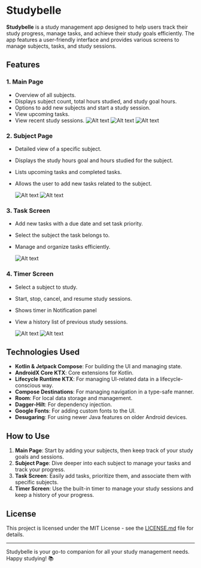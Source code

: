 # Studybelle

**Studybelle** is a study management app designed to help users track their study progress, manage tasks, and achieve their study goals efficiently. The app features a user-friendly interface and provides various screens to manage subjects, tasks, and study sessions.

## Features

### 1. Main Page
- Overview of all subjects.
- Displays subject count, total hours studied, and study goal hours.
- Options to add new subjects and start a study session.
- View upcoming tasks.
- View recent study sessions.
  ![Alt text](/app/src/main/res/drawable/img_20240823_wa0013.jpg)
  ![Alt text](/app/src/main/res/drawable/img_20240823_wa0009.jpg)
  ![Alt text](/app/src/main/res/drawable/img_20240823_wa0017.jpg)


### 2. Subject Page
- Detailed view of a specific subject.
- Displays the study hours goal and hours studied for the subject.
- Lists upcoming tasks and completed tasks.
- Allows the user to add new tasks related to the subject.

  ![Alt text](/app/src/main/res/drawable/img_20240823_wa0010.jpg)
  ![Alt text](/app/src/main/res/drawable/img_20240823_wa0016.jpg)

### 3. Task Screen
- Add new tasks with a due date and set task priority.
- Select the subject the task belongs to.
- Manage and organize tasks efficiently.

  ![Alt text](/app/src/main/res/drawable/img_20240823_wa0011.jpg)


### 4. Timer Screen
- Select a subject to study.
- Start, stop, cancel, and resume study sessions.
- Shows timer in Notification panel
- View a history list of previous study sessions.

  ![Alt text](/app/src/main/res/drawable/img_20240823_wa0014.jpg)
  ![Alt text](/app/src/main/res/drawable/img_20240823_wa0015.jpg)


## Technologies Used

- **Kotlin & Jetpack Compose**: For building the UI and managing state.
- **AndroidX Core KTX**: Core extensions for Kotlin.
- **Lifecycle Runtime KTX**: For managing UI-related data in a lifecycle-conscious way.
- **Compose Destinations**: For managing navigation in a type-safe manner.
- **Room**: For local data storage and management.
- **Dagger-Hilt**: For dependency injection.
- **Google Fonts**: For adding custom fonts to the UI.
- **Desugaring**: For using newer Java features on older Android devices.

## How to Use

1. **Main Page**: Start by adding your subjects, then keep track of your study goals and sessions.
2. **Subject Page**: Dive deeper into each subject to manage your tasks and track your progress.
3. **Task Screen**: Easily add tasks, prioritize them, and associate them with specific subjects.
4. **Timer Screen**: Use the built-in timer to manage your study sessions and keep a history of your progress.

## License

This project is licensed under the MIT License - see the [LICENSE.md](LICENSE.md) file for details.

---

Studybelle is your go-to companion for all your study management needs. Happy studying! 📚
